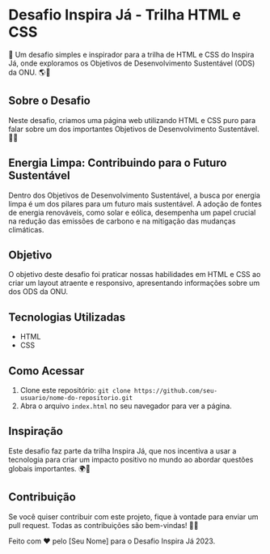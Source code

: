 # Desafio Inspira Já - Trilha HTML e CSS

🌱 Um desafio simples e inspirador para a trilha de HTML e CSS do Inspira Já, onde exploramos os Objetivos de Desenvolvimento Sustentável (ODS) da ONU. 🌎💚

## Sobre o Desafio

Neste desafio, criamos uma página web utilizando HTML e CSS puro para falar sobre um dos importantes Objetivos de Desenvolvimento Sustentável. 🌱💡

## Energia Limpa: Contribuindo para o Futuro Sustentável

Dentro dos Objetivos de Desenvolvimento Sustentável, a busca por energia limpa é um dos pilares para um futuro mais sustentável. A adoção de fontes de energia renováveis, como solar e eólica, desempenha um papel crucial na redução das emissões de carbono e na mitigação das mudanças climáticas.

## Objetivo

O objetivo deste desafio foi praticar nossas habilidades em HTML e CSS ao criar um layout atraente e responsivo, apresentando informações sobre um dos ODS da ONU.

## Tecnologias Utilizadas

- HTML
- CSS

## Como Acessar

1. Clone este repositório: `git clone https://github.com/seu-usuario/nome-do-repositorio.git`
2. Abra o arquivo `index.html` no seu navegador para ver a página.

## Inspiração

Este desafio faz parte da trilha Inspira Já, que nos incentiva a usar a tecnologia para criar um impacto positivo no mundo ao abordar questões globais importantes. 🌍💙

## Contribuição

Se você quiser contribuir com este projeto, fique à vontade para enviar um pull request. Todas as contribuições são bem-vindas! 👏🎉

Feito com ❤️ pelo [Seu Nome] para o Desafio Inspira Já 2023.
